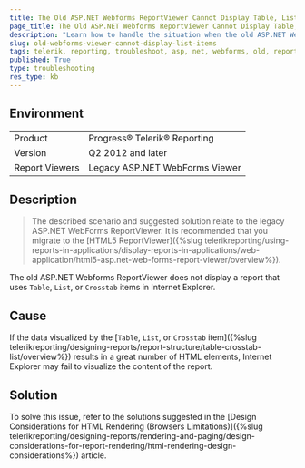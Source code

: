 ```yaml
---
title: The Old ASP.NET Webforms ReportViewer Cannot Display Table, List, or Crosstab Item Reports (IE)
page_title: The Old ASP.NET Webforms ReportViewer Cannot Display Table, List, or Crosstab Item Reports (IE)
description: "Learn how to handle the situation when the old ASP.NET Webforms ReportViewer does not display reports holding Table, List, or Crosstab items."
slug: old-webforms-viewer-cannot-display-list-items
tags: telerik, reporting, troubleshoot, asp, net, webforms, old, reportviewer, doesn't, display, list, table, crosstab, item, report
published: True
type: troubleshooting
res_type: kb
---
```


## Environment

<table>
	<tbody>
		<tr>
			<td>Product</td>
			<td>Progress® Telerik® Reporting</td>
		</tr>
		<tr>
			<td>Version</td>
			<td>Q2 2012 and later</td>
		</tr>
		<tr>
			<td>Report Viewers</td>
			<td>Legacy ASP.NET WebForms Viewer</td>
		</tr>
	</tbody>
</table>

## Description

>The described scenario and suggested solution relate to the legacy ASP.NET WebForms ReportViewer. It is recommended that you migrate to the [HTML5 ReportViewer]({%slug telerikreporting/using-reports-in-applications/display-reports-in-applications/web-application/html5-asp.net-web-forms-report-viewer/overview%}).  

The old ASP.NET Webforms ReportViewer does not display a report that uses `Table`, `List`, or `Crosstab` items in Internet Explorer.

## Cause

If the data visualized by the [`Table`, `List`, or `Crosstab` item]({%slug telerikreporting/designing-reports/report-structure/table-crosstab-list/overview%}) results in a great number of HTML elements, Internet Explorer may fail to visualize the content of the report.  

## Solution  

To solve this issue, refer to the solutions suggested in the [Design Considerations for HTML Rendering (Browsers Limitations)]({%slug telerikreporting/designing-reports/rendering-and-paging/design-considerations-for-report-rendering/html-rendering-design-considerations%}) article.         
